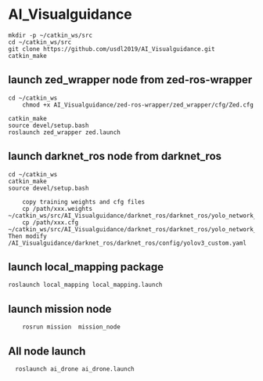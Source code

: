 # AI_Visualguidance

	mkdir -p ~/catkin_ws/src
	cd ~/catkin_ws/src
	git clone https://github.com/usdl2019/AI_Visualguidance.git 
	catkin_make
	

## launch zed_wrapper node from zed-ros-wrapper


	cd ~/catkin_ws
        chmod +x AI_Visualguidance/zed-ros-wrapper/zed_wrapper/cfg/Zed.cfg

	catkin_make
	source devel/setup.bash
	roslaunch zed_wrapper zed.launch

## launch darknet_ros node from darknet_ros 

	cd ~/catkin_ws
	catkin_make
	source devel/setup.bash

        copy training weights and cfg files
        cp /path/xxx.weights ~/catkin_ws/src/AI_Visualguidance/darknet_ros/darknet_ros/yolo_network_config/weights/
        cp /path/xxx.cfg    ~/catkin_ws/src/AI_Visualguidance/darknet_ros/darknet_ros/yolo_network_config/cfg
	Then modify 
	/AI_Visualguidance/darknet_ros/darknet_ros/config/yolov3_custom.yaml 

## launch local_mapping package

 	roslaunch local_mapping local_mapping.launch
## launch mission node
        rosrun mission  mission_node      
## All node launch

      roslaunch ai_drone ai_drone.launch
